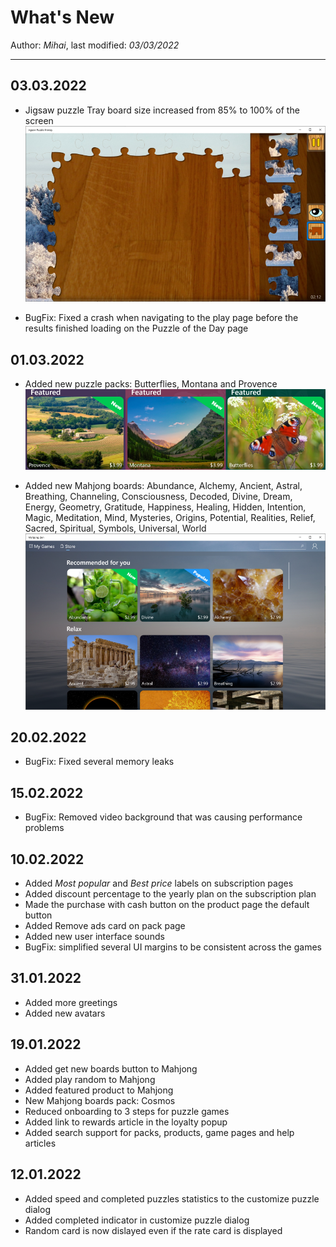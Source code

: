 ﻿# What's New

Author: *Mihai*, last modified: _03/03/2022_

---

## 03.03.2022

* Jigsaw puzzle Tray board size increased from 85% to 100% of the screen
![Tray board size 100 percent](images/news/tray-board-100-percent.png)

* BugFix: Fixed a crash when navigating to the play page before the results finished loading on the Puzzle of the Day page

## 01.03.2022

* Added new puzzle packs: Butterflies, Montana and Provence
![New puzzle packs](images/news/2022-03-new-packs-puzzle.png)

* Added new Mahjong boards: Abundance, Alchemy, Ancient, Astral, Breathing, Channeling, Consciousness, Decoded, Divine, Dream, Energy, Geometry, Gratitude, Happiness, Healing, Hidden, Intention, Magic, Meditation, Mind, Mysteries, Origins, Potential, Realities, Relief, Sacred, Spiritual, Symbols, Universal, World
![New board packs](images/news/2022-03-new-packs-mah.png)

## 20.02.2022

* BugFix: Fixed several memory leaks

## 15.02.2022

* BugFix: Removed video background that was causing performance problems

## 10.02.2022

* Added *Most popular* and _Best price_ labels on subscription pages
* Added discount percentage to the yearly plan on the subscription plan
* Made the purchase with cash button on the product page the default button
* Added Remove ads card on pack page
* Added new user interface sounds
* BugFix: simplified several UI margins to be consistent across the games

## 31.01.2022

* Added more greetings
* Added new avatars

## 19.01.2022

* Added get new boards button to Mahjong
* Added play random to Mahjong
* Added featured product to Mahjong
* New Mahjong boards pack: Cosmos
* Reduced onboarding to 3 steps for puzzle games
* Added link to rewards article in the loyalty popup
* Added search support for packs, products, game pages and help articles

## 12.01.2022

* Added speed and completed puzzles statistics to the customize puzzle dialog
* Added completed indicator in customize puzzle dialog
* Random card is now dislayed even if the rate card is displayed
